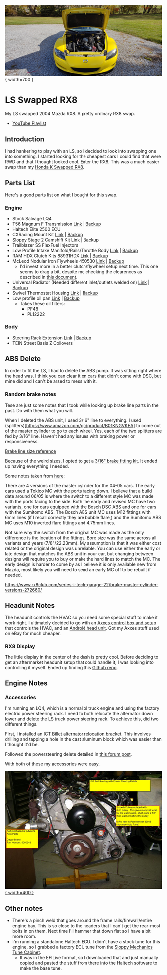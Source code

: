 ![RX8 Photo](./rx8.jpg){ width=700 }

# LS Swapped RX8
My LS swapped 2004 Mazda RX8. A pretty ordinary RX8 swap.

- [YouTube Playlist](https://www.youtube.com/watch?v=roqDr_wmshs&list=PLFQKxsMzgSbjZnwXcpXVVN8Lz_NSmB76C)

## Introduction
I had hankering to play with an LS, so I decided to look into swapping one into something. I started looking for the cheapest cars I could find that were RWD and that I thought looked cool. Enter the RX8. This was a much easier swap than my [Honda K Swapped RX8](/Hondaru/Index.md).

## Parts List
Here's a good parts list on what I bought for this swap.

### Engine
 - Stock Salvage LQ4
 - T56 Magnum F Transmission [Link](https://www.grannasracing.com/collections/transmissions/prod…-f-transmission-6-speed-tuet16363-wide-ratio-2-97-first-gear) | [Backup](./parts/Trans.pdf)
 - Haltech Elite 2500 ECU
 - CXRacing Mount Kit [Link](https://www.cxracing.com/engine-swap-kit-mazda-rx-8-ls1) | [Backup](./parts/Mounts.pdf)
 - Sloppy Stage 2 Camshift Kit [Link](https://www.ebay.com/itm/324504557278) | [Backup](./parts/Cam.pdf)
 - Trailblazer SS FlexFuel Injectors
 - Low Profile Intake Manifold/Rails/Throttle Body [Link](https://www.ebay.com/itm/265796398463) | [Backup](./parts/IntakeManifold.pdf)
 - RAM HDX Clutch Kits 88931HDX [Link](https://www.summitracing.com/parts/RAM-88931HDX) | [Backup](./parts/Clutch.pdf)
 - McLeod Nodular Iron Flywheels 450530 [Link](https://www.summitracing.com/parts/MCL-450530) | [Backup](./parts/Flywheel.pdf)
   - I'd invest more in a better clutch/flywheel setup next time. This one seems to drag a bit, despite me checking the clearences as described in [this document](https://www.tickperformance.com/tick-performance-slave-cylinder-shim-kit-3-pack/).
 - Universal Radiator (Needed different inlet/outlets welded on) [Link](https://www.ebay.com/itm/274869186448) | [Backup](./parts/Radiator.pdf)
 - Swivel Thermostat Housing [Link](https://www.ebay.com/itm/174679658880) | [Backup](./parts/Thermostat.pdf)
 - Low profile oil pan [Link](https://www.amazon.com/gp/product/B09VX9QHNJ) | [Backup](./parts/OilPan.pdf)
   - Takes these oil filters:
     - PF48
     - PL12222

 ### Body
 - Steering Rack Extension [Link](https://www.cxracing.com/SS-PIP-RX8-STEERING) | [Backup](./parts/SteeringExtension.pdf)
 - TEIN Street Basis Z Coilovers



## ABS Delete
In order to fit the LS, I had to delete the ABS pump. It was sitting right where the head was. I think you can clear it on cars that didn't come with DSC, but mine did and I can't be arsed to mess with it.

### Random brake notes
Tese are just some notes that I took while looking up brake line parts in the past. Do with them what you will. 

When I deleted the ABS unit, I used 3/16" line to everything. I used (splitters)[https://www.amazon.com/gp/product/B01KNGVKEA] to come out of the master cylinder to go to each wheel. Yes, each of the two splitters are fed by 3/16" line. Haven't had any issues with braking power or responsiveness. 

[Brake line size reference](https://ricksfreeautorepairadvice.com/brake-line-fitting/)

Because of the weird sizes, I opted to get a [3/16" brake fitting kit](https://www.amazon.com/gp/product/B07BMZDKXD). It ended up having everything I needed.

Some notes taken from [here](https://www.rx8club.com/series-i-tech-garage-22/brake-master-cylinder-versions-272660/):

There are 4 versions of the master cylinder for the 04-05 cars. The early cars used a Tokico MC with the ports facing down. I believe that a build date around 06/05 is where the switch to a different style MC was made with the ports facing to the side.
Both the early and revised MC have two variants, one for cars equipped with the Bosch DSC ABS and one for cars with the Sumitomo ABS. The Bosch ABS unit MC uses M12 fittings with 6mm lines (if I recall correctly they are bubble flare,) and the Sumitomo ABS MC uses M10 inverted flare fittings and 4.75mm lines.

Not sure why the switch from the original MC was made as the only difference is the location of the fittings. Bore size was the same across all variants and years (7/8"/22.23mm). My assumption is that it was either cost related or the original design was unreliable.
You can use either the early or late design that matches the ABS unit in your car, but changing between designs will require you to buy or make the hard lines to match the MC. The early design is harder to come by as I believe it is only available new from Mazda, most likely you will need to send an early MC off to be rebuilt if needed.


https://www.rx8club.com/series-i-tech-garage-22/brake-master-cylinder-versions-272660/

## Headunit Notes
The headunit controls the HVAC so you need some special stuff to make it work right. I ultimately decided to go with an [Axxes control box and setup](https://axxessinterfaces.com/product/95-7510) that controls the HVAC, and an [Android head unit](https://www.amazon.com/gp/product/B09FK3KDWN). Got my Axxes stuff used on eBay for much cheaper.

### RX8 Display
The little display in the center of the dash is pretty cool. Before deciding to get an aftermarket headunit setup that could handle it, I was looking into controlling it myself. Ended up finding this [Github repo](https://github.com/TonyChatfield/S1-RX8-AC-Display-controller).


## Engine Notes
### Accessories
I'm running an LQ4, which is a normal ol truck engine and using the factory electric power steering rack. I need to both relocate the alternator down lower and delete the LS truck power steering rack. To achieve this, did two different things.

First, I installed an [ICT Billet alternator relocation bracket](https://www.amazon.com/gp/product/B00NY51SBI). This involves drilling and tapping a hole in the cast aluminum block which was easier than I thought it'd be. 

Followed the powersteering delete detailed in [this forum post](https://www.s10forum.com/threads/power-steering-delete-on-ls1-engine.851875/).

With both of these my accessories were easy.

[![RX8 accessory belt drive](./LS1PSDeleteBeltRouting.jpg){ width=400 }](./LS1PSDeleteBeltRouting.jpg)


## Other notes
 - There's a pinch weld that goes around the frame rails/firewall/entire engine bay. This is so close to the headers that I can't get the rear-most bolts in on them. Next time I'll hammer that down flat so I have a bit more room.
 - I'm running a standalone Haltech ECU. I didn't have a stock tune for this engine, so I grabbed a factory ECU tune from the [Sloppy Mechanics Tune Cabinet](https://sites.google.com/site/sloppywiki/tunecabinet).
   - It was in the EFILive format, so I downloaded that and just manually copied and pasted the stuff from there into the Haltech software to make the base tune.
